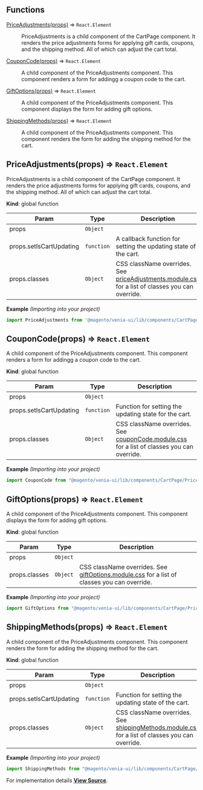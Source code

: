 ## Functions

<dl>
<dt><a href="#PriceAdjustments">PriceAdjustments(props)</a> ⇒ <code>React.Element</code></dt>
<dd><p>PriceAdjustments is a child component of the CartPage component.
It renders the price adjustments forms for applying gift cards, coupons, and the shipping method.
All of which can adjust the cart total.</p>
</dd>
<dt><a href="#CouponCode">CouponCode(props)</a> ⇒ <code>React.Element</code></dt>
<dd><p>A child component of the PriceAdjustments component.
This component renders a form for addingg a coupon code to the cart.</p>
</dd>
<dt><a href="#GiftOptions">GiftOptions(props)</a> ⇒ <code>React.Element</code></dt>
<dd><p>A child component of the PriceAdjustments component.
This component displays the form for adding gift options.</p>
</dd>
<dt><a href="#ShippingMethods">ShippingMethods(props)</a> ⇒ <code>React.Element</code></dt>
<dd><p>A child component of the PriceAdjustments component.
This component renders the form for adding the shipping method for the cart.</p>
</dd>
</dl>

<a name="PriceAdjustments"></a>

## PriceAdjustments(props) ⇒ <code>React.Element</code>
PriceAdjustments is a child component of the CartPage component.
It renders the price adjustments forms for applying gift cards, coupons, and the shipping method.
All of which can adjust the cart total.

**Kind**: global function  

| Param | Type | Description |
| --- | --- | --- |
| props | <code>Object</code> |  |
| props.setIsCartUpdating | <code>function</code> | A callback function for setting the updating state of the cart. |
| props.classes | <code>Object</code> | CSS className overrides. See [priceAdjustments.module.css](https://github.com/magento/pwa-studio/blob/develop/packages/venia-ui/lib/components/CartPage/PriceAdjustments/priceAdjustments.module.css) for a list of classes you can override. |

**Example** *(Importing into your project)*  
```js
import PriceAdjustments from '@magento/venia-ui/lib/components/CartPage/PriceAdjustments'
```
<a name="CouponCode"></a>

## CouponCode(props) ⇒ <code>React.Element</code>
A child component of the PriceAdjustments component.
This component renders a form for addingg a coupon code to the cart.

**Kind**: global function  

| Param | Type | Description |
| --- | --- | --- |
| props | <code>Object</code> |  |
| props.setIsCartUpdating | <code>function</code> | Function for setting the updating state for the cart. |
| props.classes | <code>Object</code> | CSS className overrides. See [couponCode.module.css](https://github.com/magento/pwa-studio/blob/develop/packages/venia-ui/lib/components/CartPage/PriceAdjustments/CouponCode/couponCode.module.css) for a list of classes you can override. |

**Example** *(Importing into your project)*  
```js
import CouponCode from "@magento/venia-ui/lib/components/CartPage/PriceAdjustments/CouponCode";
```
<a name="GiftOptions"></a>

## GiftOptions(props) ⇒ <code>React.Element</code>
A child component of the PriceAdjustments component.
This component displays the form for adding gift options.

**Kind**: global function  

| Param | Type | Description |
| --- | --- | --- |
| props | <code>Object</code> |  |
| props.classes | <code>Object</code> | CSS className overrides. See [giftOptions.module.css](https://github.com/magento/pwa-studio/blob/develop/packages/venia-ui/lib/components/CartPage/PriceAdjustments/GiftOptions/giftOptions.module.css) for a list of classes you can override. |

**Example** *(Importing into your project)*  
```js
import GiftOptions from "@magento/venia-ui/lib/components/CartPage/PriceAdjustments/GiftOptions";
```
<a name="ShippingMethods"></a>

## ShippingMethods(props) ⇒ <code>React.Element</code>
A child component of the PriceAdjustments component.
This component renders the form for adding the shipping method for the cart.

**Kind**: global function  

| Param | Type | Description |
| --- | --- | --- |
| props | <code>Object</code> |  |
| props.setIsCartUpdating | <code>function</code> | Function for setting the updating state of the cart. |
| props.classes | <code>Object</code> | CSS className overrides. See [shippingMethods.module.css](https://github.com/magento/pwa-studio/blob/develop/packages/venia-ui/lib/components/CartPage/PriceAdjustments/ShippingMethods/shippingMethods.module.css) for a list of classes you can override. |

**Example** *(Importing into your project)*  
```js
import ShippingMethods from "@magento/venia-ui/lib/components/CartPage/PriceAdjustments/ShippingMethods";
```


For implementation details [**View Source**](https://github.com/magento/pwa-studio/blob/develop/packages/venia-ui/lib/components/CartPage/PriceAdjustments/priceAdjustments.js).